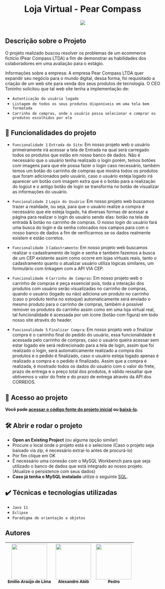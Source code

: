 # <h1 align="center"> Loja Virtual - Pear Compass </h1>

<p align="center">
<img src="http://img.shields.io/static/v1?label=STATUS&message=%20Concluido&color=GREEN&style=for-the-badge"/>
</p>

# <h2> Descrição sobre o Projeto </h2>
O projeto realizado buscou resolver os problemas de um ecommerce fictício (Pear Compass LTDA) a fim de demonstrar as habilidades dos colaboradores em uma avaliação para o estágio.

Informações sobre a empresa:
A empresa Pear Compass LTDA quer expandir seu negócio para o mundo digital, dessa forma, foi requisitado a criação de um web site para venda dos seus produtos de tecnologia. O CEO Toninho solicitou que tal web site tenha a implementação de:
- `Autenticação do usuário logado`
- `Listagem de todos os seus produtos disponíveis em uma tela bem formatada`
- `Carrinho de compras, onde o usuário possa selecionar e comprar os produtos escolhidos por ele`

## 🔨 Funcionalidades do projeto

- `Funcionalidade 1` `Entrada do Site`: Em nosso projeto web o usuário primeiramente irá acessar a tela de Entrada na qual será carregado todos os produtos que estão em nosso banco de dados. Não é necessário que o usuário tenha realizado o login porém, temos botões com imagens para que ele possa fazer o login caso necessário, também temos um botão do carrinho de compras que mostra todos os produtos que foram adicionados pelo usuário, caso o usuário esteja logado irá aparecer um botão com imagem extra que é o botão para a realização do logout e o antigo botão de login se transforma no botão de visualizar as informações do usuário.

- `Funcionalidade 2` `Login do Usuário`: Em nosso projeto web buscamos trazer a realidade, ou seja, para que o usuário realize a compra é necessário que ele esteja logado, há diversas formas de acessar a página para realizar o login do usuário sendo elas: botão na tela de entrada & botão no carrinho de compras. O nosso login do usuário fará uma busca do login e da senha colocados nos campos para com o nosso banco de dados a fim de verificarmos se os dados realmente existem e estão corretos.

- `Funcionalidade 3` `Cadastramento`: Em nosso projeto web buscamos realizar o cadastramento de login e senha e também fazemos a busca de um CEP existente assim como ocorre em lojas virtuais reais, tanto o cadastramento quanto o atualizar usuário utiliza lógicas similares, um formulário com linkagem com a API VIA CEP.

- `Funcionalidade 4` `Carrinho de Compras`: Em nosso projeto web o carrinho de compras é peça essencial pois, toda a interação dos produtos com usuário serão visualizadas no carrinho de compras, quando o usuário (logado ou não) adiciona um produto no carrinho (caso o produto tenha no estoque) automaticamente será enviado o mesmo produto para o carrinho de compras, também é possível remover os produtos do carrinho assim como em uma loja virtual real, tal funcionalidade é acessada por um ícone (botão com figura) em todo nosso site através do header.

- `Funcionalidade 5` `Finalizar Compra`: Em nosso projeto web o finalizar compra é o caminho final do pedido do usuário, essa funcionalidade é acessada pelo carrinho de compras, caso o usuário queira acessar sem estar logado ele será redirecionado para a tela de login, assim que foi realizado o login, será automaticamente realizado a compra dos produtos e o pedido é finalizado, caso o usuário esteja logado apenas é realizado a compra e o pedido é finalizado. Assim que a compra é realizada, é mostrado todos os dados do usuário com o valor do frete, prazo de entrega e o preço total dos produtos, é válido ressaltar que obtivemos o valor do frete e do prazo de entrega através da API dos CORREIOS.

## 📁 Acesso ao projeto

**Você pode <a href="https://github.com/El4k/ecommerce">acessar o código fonte do projeto inicial</a> ou <a href="https://github.com/El4k/ecommerce/archive/refs/heads/main.zip">baixá-lo</a>.**

## 🛠️ Abrir e rodar o projeto

- **Open an Existing Project** (ou alguma opção similar)
- Procure o local onde o projeto está e o selecione (Caso o projeto seja baixado via zip, é necessário extraí-lo antes de procurá-lo)
- Por fim clique em OK
- É necessário uma conexão com o MySQL Workbench para que seja utilizado o banco de dados que está integrado ao nosso projeto. (Atualize o persistence com seus dados)
- **Caso já tenha o MySQL instalado** utilize o seguinte <a href="https://drive.google.com/file/d/1DoYIqmDkWx-Ur65aYaAz3azBGx7N0YJN/view?usp=sharing">SQL<a/>.

## ✔️ Técnicas e tecnologias utilizadas

- ``Java 11``
- ``Eclipse``
- ``Paradigma de orientação a objetos``

## Autores

| [<img src="https://avatars.githubusercontent.com/u/57332066?v=4" width=115><br><sub>Emílio Araújo de Lima</sub>](https://github.com/El4k) |  [<img src="https://avatars.githubusercontent.com/u/71047456?v=4" width=115><br><sub>Alexandre Abib</sub>](https://github.com/AleAbib) |  [<img src="https://avatars.githubusercontent.com/u/97471753?v=4" width=115><br><sub>Pedro</sub>](https://github.com/PedroHND) |
| :---: | :---: | :---: |
